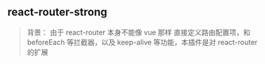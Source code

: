 ## react-router-strong

> 背景： 由于 react-router 本身不能像 vue 那样 直接定义路由配置项，和 beforeEach 等拦截器，以及 keep-alive 等功能，本插件是对 react-router 的扩展
